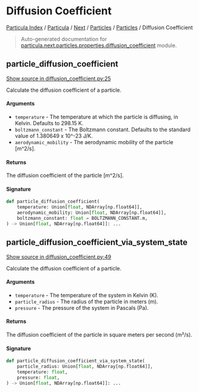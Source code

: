 # Diffusion Coefficient

[Particula Index](../../../../README.md#particula-index) / [Particula](../../../index.md#particula) / [Next](../../index.md#next) / [Particles](../index.md#particles) / [Particles](../index.md#particles) / Diffusion Coefficient

> Auto-generated documentation for [particula.next.particles.properties.diffusion_coefficient](https://github.com/Gorkowski/particula/blob/main/particula/next/particles/properties/diffusion_coefficient.py) module.

## particle_diffusion_coefficient

[Show source in diffusion_coefficient.py:25](https://github.com/Gorkowski/particula/blob/main/particula/next/particles/properties/diffusion_coefficient.py#L25)

Calculate the diffusion coefficient of a particle.

#### Arguments

- `temperature` - The temperature at which the particle is
    diffusing, in Kelvin. Defaults to 298.15 K.
- `boltzmann_constant` - The Boltzmann constant. Defaults to the
    standard value of 1.380649 x 10^-23 J/K.
- `aerodynamic_mobility` - The aerodynamic mobility of
    the particle [m^2/s].

#### Returns

The diffusion coefficient of the particle [m^2/s].

#### Signature

```python
def particle_diffusion_coefficient(
    temperature: Union[float, NDArray[np.float64]],
    aerodynamic_mobility: Union[float, NDArray[np.float64]],
    boltzmann_constant: float = BOLTZMANN_CONSTANT.m,
) -> Union[float, NDArray[np.float64]]: ...
```



## particle_diffusion_coefficient_via_system_state

[Show source in diffusion_coefficient.py:49](https://github.com/Gorkowski/particula/blob/main/particula/next/particles/properties/diffusion_coefficient.py#L49)

Calculate the diffusion coefficient of a particle.

#### Arguments

- `temperature` - The temperature of the system in Kelvin (K).
- `particle_radius` - The radius of the particle in meters (m).
- `pressure` - The pressure of the system in Pascals (Pa).

#### Returns

The diffusion coefficient of the particle in square meters per
second (m²/s).

#### Signature

```python
def particle_diffusion_coefficient_via_system_state(
    particle_radius: Union[float, NDArray[np.float64]],
    temperature: float,
    pressure: float,
) -> Union[float, NDArray[np.float64]]: ...
```
